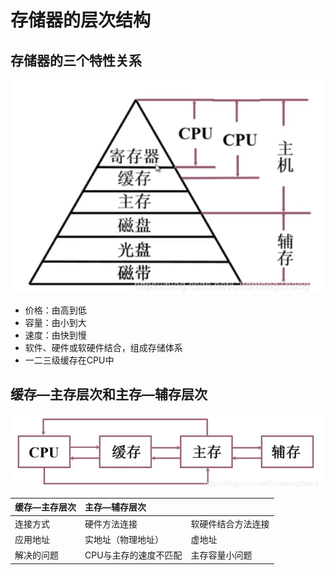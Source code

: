 # 存储器的层次结构

## 存储器的三个特性关系

![](../.gitbook/assets/image%20%2836%29.png)

* 价格：由高到低
* 容量：由小到大
* 速度：由快到慢
* 软件、硬件或软硬件结合，组成存储体系
* 一二三级缓存在CPU中

## 缓存—主存层次和主存—辅存层次

![](../.gitbook/assets/image%20%2843%29.png)

|  缓存—主存层次 | 主存—辅存层次 |  |
| :--- | :--- | :--- |
| 连接方式 | 硬件方法连接 | 软硬件结合方法连接 |
| 应用地址 | 实地址（物理地址） | 虚地址 |
| 解决的问题 | CPU与主存的速度不匹配 | 主存容量小问题 |

